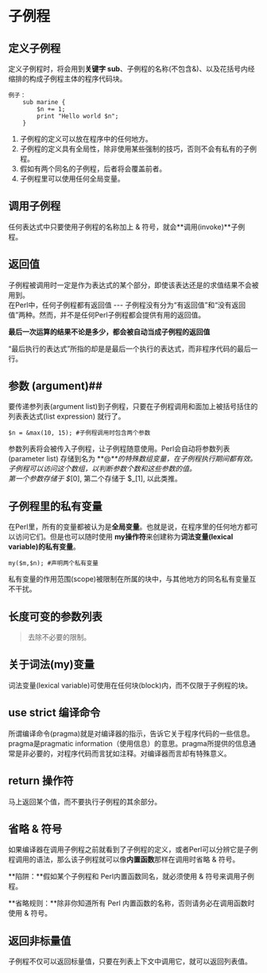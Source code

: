 # 子例程 #

## 定义子例程 ##
定义子例程时，将会用到**关键字 sub**、子例程的名称(不包含&)、以及花括号内经缩排的构成子例程主体的程序代码块。  

    例子：  
		sub marine {
			$n += 1;
			print "Hello world $n";	
		}  

1. 子例程的定义可以放在程序中的任何地方。  
2. 子例程的定义具有全局性，除非使用某些强制的技巧，否则不会有私有的子例程。
3. 假如有两个同名的子例程，后者将会覆盖前者。
4. 子例程里可以使用任何全局变量。


## 调用子例程 ##

任何表达式中只要使用子例程的名称加上 & 符号，就会**调用(invoke)**子例程。

## 返回值 ##

子例程被调用时一定是作为表达式的某个部分，即使该表达还是的求值结果不会被用到。  
在Perl中，任何子例程都有返回值 --- 子例程没有分为“有返回值”和“没有返回值”两种。然而，并不是任何Perl子例程都会提供有用的返回值。  

**最后一次运算的结果不论是多少，都会被自动当成子例程的返回值**  

“最后执行的表达式”所指的却是是最后一个执行的表达式，而非程序代码的最后一行。

## 参数 (argument)##

要传递参列表(argument list)到子例程，只要在子例程调用和面加上被括号括住的列表表达式(list expression) 就行了。  

    $n = &max(10, 15); #子例程调用时包含两个参数

参数列表将会被传入子例程，让子例程随意使用。Perl会自动将参数列表(parameter list) 存储到名为 **@_**的特殊数组变量，在子例程执行期间都有效。  
子例程可以访问这个数组，以判断参数个数和这些参数的值。  
第一个参数存储于 $_[0], 第二个存储于 $_[1], 以此类推。

## 子例程里的私有变量 ##

在Perl里，所有的变量都被认为是**全局变量**。也就是说，在程序里的任何地方都可以访问它们。但是也可以随时使用 **my操作符**来创建称为**词法变量(lexical variable)**的**私有变量**。

    my($m,$n); #声明两个私有变量

私有变量的作用范围(scope)被限制在所属的块中，与其他地方的同名私有变量互不干扰。

## 长度可变的参数列表 ##

> 去除不必要的限制。


## 关于词法(my)变量 ##

词法变量(lexical variable)可使用在任何块(block)内，而不仅限于子例程的块。

## use strict 编译命令 ##

所谓编译命令(pragma)就是对编译器的指示，告诉它关于程序代码的一些信息。  
pragma是pragmatic information（使用信息）的意思。pragma所提供的信息通常是非必要的，对程序代码而言犹如注释。对编译器而言却有特殊意义。

## return 操作符 ##

马上返回某个值，而不要执行子例程的其余部分。

## 省略 & 符号 ##

如果编译器在调用子例程之前就看到了子例程的定义，或者Perl可以分辨它是子例程调用的语法，那么该子例程就可以像**内置函数**那样在调用时省略 & 符号。

**陷阱：**假如某个子例程和 Perl内置函数同名，就必须使用 & 符号来调用子例程。  

**省略规则：**除非你知道所有 Perl 内置函数的名称，否则请务必在调用函数时使用 & 符号。

## 返回非标量值 ##

子例程不仅可以返回标量值，只要在列表上下文中调用它，就可以返回列表值。